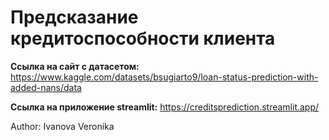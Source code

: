 # Предсказание кредитоспособности клиента

**Ссылка на сайт с датасетом:** https://www.kaggle.com/datasets/bsugiarto9/loan-status-prediction-with-added-nans/data

**Ссылка на приложение streamlit:** https://creditsprediction.streamlit.app/

Author: Ivanova Veronika
